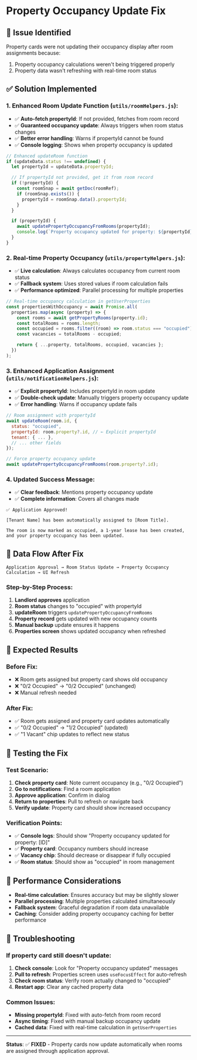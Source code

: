 # Property Occupancy Update Fix

## 🐛 **Issue Identified**

Property cards were not updating their occupancy display after room assignments because:

1. Property occupancy calculations weren't being triggered properly
2. Property data wasn't refreshing with real-time room status

## ✅ **Solution Implemented**

### **1. Enhanced Room Update Function (`utils/roomHelpers.js`):**

- ✅ **Auto-fetch propertyId**: If not provided, fetches from room record
- ✅ **Guaranteed occupancy update**: Always triggers when room status changes
- ✅ **Better error handling**: Warns if propertyId cannot be found
- ✅ **Console logging**: Shows when property occupancy is updated

```javascript
// Enhanced updateRoom function
if (updateData.status !== undefined) {
  let propertyId = updateData.propertyId;

  // If propertyId not provided, get it from room record
  if (!propertyId) {
    const roomSnap = await getDoc(roomRef);
    if (roomSnap.exists()) {
      propertyId = roomSnap.data().propertyId;
    }
  }

  if (propertyId) {
    await updatePropertyOccupancyFromRooms(propertyId);
    console.log(`Property occupancy updated for property: ${propertyId}`);
  }
}
```

### **2. Real-time Property Occupancy (`utils/propertyHelpers.js`):**

- ✅ **Live calculation**: Always calculates occupancy from current room status
- ✅ **Fallback system**: Uses stored values if room calculation fails
- ✅ **Performance optimized**: Parallel processing for multiple properties

```javascript
// Real-time occupancy calculation in getUserProperties
const propertiesWithOccupancy = await Promise.all(
  properties.map(async (property) => {
    const rooms = await getPropertyRooms(property.id);
    const totalRooms = rooms.length;
    const occupied = rooms.filter((room) => room.status === "occupied").length;
    const vacancies = totalRooms - occupied;

    return { ...property, totalRooms, occupied, vacancies };
  })
);
```

### **3. Enhanced Application Assignment (`utils/notificationHelpers.js`):**

- ✅ **Explicit propertyId**: Includes propertyId in room update
- ✅ **Double-check update**: Manually triggers property occupancy update
- ✅ **Error handling**: Warns if occupancy update fails

```javascript
// Room assignment with propertyId
await updateRoom(room.id, {
  status: "occupied",
  propertyId: room.property?.id, // ← Explicit propertyId
  tenant: { ... },
  // ... other fields
});

// Force property occupancy update
await updatePropertyOccupancyFromRooms(room.property?.id);
```

### **4. Updated Success Message:**

- ✅ **Clear feedback**: Mentions property occupancy update
- ✅ **Complete information**: Covers all changes made

```
✅ Application Approved!

[Tenant Name] has been automatically assigned to [Room Title].

The room is now marked as occupied, a 1-year lease has been created,
and your property occupancy has been updated.
```

## 🔄 **Data Flow After Fix**

```
Application Approval → Room Status Update → Property Occupancy Calculation → UI Refresh
```

### **Step-by-Step Process:**

1. **Landlord approves** application
2. **Room status** changes to "occupied" with propertyId
3. **updateRoom** triggers `updatePropertyOccupancyFromRooms`
4. **Property record** gets updated with new occupancy counts
5. **Manual backup** update ensures it happens
6. **Properties screen** shows updated occupancy when refreshed

## 🎯 **Expected Results**

### **Before Fix:**

- ❌ Room gets assigned but property card shows old occupancy
- ❌ "0/2 Occupied" → "0/2 Occupied" (unchanged)
- ❌ Manual refresh needed

### **After Fix:**

- ✅ Room gets assigned and property card updates automatically
- ✅ "0/2 Occupied" → "1/2 Occupied" (updated)
- ✅ "1 Vacant" chip updates to reflect new status

## 📱 **Testing the Fix**

### **Test Scenario:**

1. **Check property card**: Note current occupancy (e.g., "0/2 Occupied")
2. **Go to notifications**: Find a room application
3. **Approve application**: Confirm in dialog
4. **Return to properties**: Pull to refresh or navigate back
5. **Verify update**: Property card should show increased occupancy

### **Verification Points:**

- ✅ **Console logs**: Should show "Property occupancy updated for property: [ID]"
- ✅ **Property card**: Occupancy numbers should increase
- ✅ **Vacancy chip**: Should decrease or disappear if fully occupied
- ✅ **Room status**: Should show as "occupied" in room management

## 🚀 **Performance Considerations**

- **Real-time calculation**: Ensures accuracy but may be slightly slower
- **Parallel processing**: Multiple properties calculated simultaneously
- **Fallback system**: Graceful degradation if room data unavailable
- **Caching**: Consider adding property occupancy caching for better performance

## 🔧 **Troubleshooting**

### **If property card still doesn't update:**

1. **Check console**: Look for "Property occupancy updated" messages
2. **Pull to refresh**: Properties screen uses `useFocusEffect` for auto-refresh
3. **Check room status**: Verify room actually changed to "occupied"
4. **Restart app**: Clear any cached property data

### **Common Issues:**

- **Missing propertyId**: Fixed with auto-fetch from room record
- **Async timing**: Fixed with manual backup occupancy update
- **Cached data**: Fixed with real-time calculation in `getUserProperties`

---

**Status**: ✅ **FIXED** - Property cards now update automatically when rooms are assigned through application approval.
